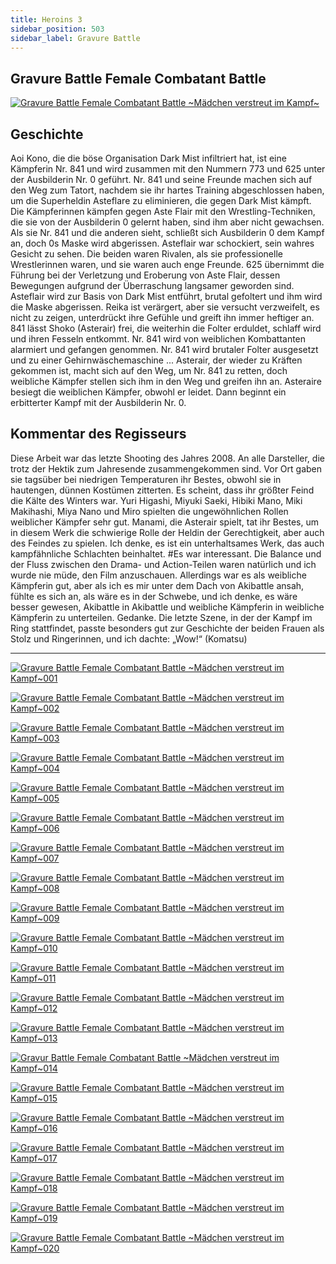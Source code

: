 ```yaml
---
title: Heroins 3
sidebar_position: 503
sidebar_label: Gravure Battle
---
```




## Gravure Battle Female Combatant Battle
    

[![Gravure Battle Female Combatant Battle ~Mädchen verstreut im Kampf~](https://www.zen-pictures.net/db_titles/azgb/azgb06/pac_s.jpg)](https://www.zen-pictures.net/db_titles/azgb/azgb06/pac_l.jpg)


## Geschichte
    
Aoi Kono, die die böse Organisation Dark Mist infiltriert hat, ist eine Kämpferin Nr. 841 und wird zusammen mit den Nummern 773 und 625 unter der Ausbilderin Nr. 0 geführt. Nr. 841 und seine Freunde machen sich auf den Weg zum Tatort, nachdem sie ihr hartes Training abgeschlossen haben, um die Superheldin Asteflare zu eliminieren, die gegen Dark Mist kämpft. Die Kämpferinnen kämpfen gegen Aste Flair mit den Wrestling-Techniken, die sie von der Ausbilderin 0 gelernt haben, sind ihm aber nicht gewachsen. Als sie Nr. 841 und die anderen sieht, schließt sich Ausbilderin 0 dem Kampf an, doch 0s Maske wird abgerissen. Asteflair war schockiert, sein wahres Gesicht zu sehen. Die beiden waren Rivalen, als sie professionelle Wrestlerinnen waren, und sie waren auch enge Freunde. 625 übernimmt die Führung bei der Verletzung und Eroberung von Aste Flair, dessen Bewegungen aufgrund der Überraschung langsamer geworden sind. Asteflair wird zur Basis von Dark Mist entführt, brutal gefoltert und ihm wird die Maske abgerissen. Reika ist verärgert, aber sie versucht verzweifelt, es nicht zu zeigen, unterdrückt ihre Gefühle und greift ihn immer heftiger an. 841 lässt Shoko (Asterair) frei, die weiterhin die Folter erduldet, schlaff wird und ihren Fesseln entkommt. Nr. 841 wird von weiblichen Kombattanten alarmiert und gefangen genommen. Nr. 841 wird brutaler Folter ausgesetzt und zu einer Gehirnwäschemaschine ... Asterair, der wieder zu Kräften gekommen ist, macht sich auf den Weg, um Nr. 841 zu retten, doch weibliche Kämpfer stellen sich ihm in den Weg und greifen ihn an. Asteraire besiegt die weiblichen Kämpfer, obwohl er leidet. Dann beginnt ein erbitterter Kampf mit der Ausbilderin Nr. 0.  


## Kommentar des Regisseurs
    
Diese Arbeit war das letzte Shooting des Jahres 2008. An alle Darsteller, die trotz der Hektik zum Jahresende zusammengekommen sind. Vor Ort gaben sie tagsüber bei niedrigen Temperaturen ihr Bestes, obwohl sie in hautengen, dünnen Kostümen zitterten. Es scheint, dass ihr größter Feind die Kälte des Winters war. Yuri Higashi, Miyuki Saeki, Hibiki Mano, Miki Makihashi, Miya Nano und Miro spielten die ungewöhnlichen Rollen weiblicher Kämpfer sehr gut. Manami, die Asterair spielt, tat ihr Bestes, um in diesem Werk die schwierige Rolle der Heldin der Gerechtigkeit, aber auch des Feindes zu spielen. Ich denke, es ist ein unterhaltsames Werk, das auch kampfähnliche Schlachten beinhaltet. #Es war interessant. Die Balance und der Fluss zwischen den Drama- und Action-Teilen waren natürlich und ich wurde nie müde, den Film anzuschauen. Allerdings war es als weibliche Kämpferin gut, aber als ich es mir unter dem Dach von Akibattle ansah, fühlte es sich an, als wäre es in der Schwebe, und ich denke, es wäre besser gewesen, Akibattle in Akibattle und weibliche Kämpferin in weibliche Kämpferin zu unterteilen. Gedanke. Die letzte Szene, in der der Kampf im Ring stattfindet, passte besonders gut zur Geschichte der beiden Frauen als Stolz und Ringerinnen, und ich dachte: „Wow!“ (Komatsu)  

---
  

[![Gravure Battle Female Combatant Battle ~Mädchen verstreut im Kampf~001](https://www.zen-pictures.net/db_titles/azgb/azgb06/sample/001_l.jpg)](https://www.zen-pictures.net/db_titles/azgb/azgb06/sample/001_l.jpg "Gravure Battle Female Combatant Battle ~Mädchen verstreut im Kampf~001")

[![Gravure Battle Female Combatant Battle ~Mädchen verstreut im Kampf~002](https://www.zen-pictures.net/db_titles/azgb/azgb06/sample/002_l.jpg)](https://www.zen-pictures.net/db_titles/azgb/azgb06/sample/002_l.jpg "Gravure Battle Female Combatant Battle ~Mädchen verstreut im Kampf~002")

[![Gravure Battle Female Combatant Battle ~Mädchen verstreut im Kampf~003](https://www.zen-pictures.net/db_titles/azgb/azgb06/sample/003_l.jpg)](https://www.zen-pictures.net/db_titles/azgb/azgb06/sample/003_l.jpg "Gravure Battle Female Combatant Battle ~Mädchen verstreut im Kampf~003")

[![Gravure Battle Female Combatant Battle ~Mädchen verstreut im Kampf~004](https://www.zen-pictures.net/db_titles/azgb/azgb06/sample/004_l.jpg)](https://www.zen-pictures.net/db_titles/azgb/azgb06/sample/004_l.jpg "Gravure Battle Female Combatant Battle ~Mädchen verstreut im Kampf~004")

[![Gravure Battle Female Combatant Battle ~Mädchen verstreut im Kampf~005](https://www.zen-pictures.net/db_titles/azgb/azgb06/sample/005_l.jpg)](https://www.zen-pictures.net/db_titles/azgb/azgb06/sample/005_l.jpg "Gravure Battle Female Combatant Battle ~Mädchen verstreut im Kampf~005")

[![Gravure Battle Female Combatant Battle ~Mädchen verstreut im Kampf~006](https://www.zen-pictures.net/db_titles/azgb/azgb06/sample/006_l.jpg)](https://www.zen-pictures.net/db_titles/azgb/azgb06/sample/006_l.jpg "Gravure Battle Female Combatant Battle ~Mädchen verstreut im Kampf~006")

[![Gravure Battle Female Combatant Battle ~Mädchen verstreut im Kampf~007](https://www.zen-pictures.net/db_titles/azgb/azgb06/sample/007_l.jpg)](https://www.zen-pictures.net/db_titles/azgb/azgb06/sample/007_l.jpg "Gravure Battle Female Combatant Battle ~Mädchen verstreut im Kampf~007")

[![Gravure Battle Female Combatant Battle ~Mädchen verstreut im Kampf~008](https://www.zen-pictures.net/db_titles/azgb/azgb06/sample/008_l.jpg)](https://www.zen-pictures.net/db_titles/azgb/azgb06/sample/008_l.jpg "Gravure Battle Female Combatant Battle ~Mädchen verstreut im Kampf~008")

[![Gravure Battle Female Combatant Battle ~Mädchen verstreut im Kampf~009](https://www.zen-pictures.net/db_titles/azgb/azgb06/sample/009_l.jpg)](https://www.zen-pictures.net/db_titles/azgb/azgb06/sample/009_l.jpg "Gravure Battle Female Combatant Battle ~Mädchen verstreut im Kampf~009")

[![Gravure Battle Female Combatant Battle ~Mädchen verstreut im Kampf~010](https://www.zen-pictures.net/db_titles/azgb/azgb06/sample/010_l.jpg)](https://www.zen-pictures.net/db_titles/azgb/azgb06/sample/010_l.jpg "Gravure Battle Female Combatant Battle ~Mädchen verstreut im Kampf~010")

[![Gravure Battle Female Combatant Battle ~Mädchen verstreut im Kampf~011](https://www.zen-pictures.net/db_titles/azgb/azgb06/sample/011_l.jpg)](https://www.zen-pictures.net/db_titles/azgb/azgb06/sample/011_l.jpg "Gravure Battle Female Combatant Battle ~Mädchen verstreut im Kampf~011")

[![Gravure Battle Female Combatant Battle ~Mädchen verstreut im Kampf~012](https://www.zen-pictures.net/db_titles/azgb/azgb06/sample/012_l.jpg)](https://www.zen-pictures.net/db_titles/azgb/azgb06/sample/012_l.jpg "Gravure Battle Female Combatant Battle ~Mädchen verstreut im Kampf~012")

[![Gravure Battle Female Combatant Battle ~Mädchen verstreut im Kampf~013](https://www.zen-pictures.net/db_titles/azgb/azgb06/sample/013_l.jpg)](https://www.zen-pictures.net/db_titles/azgb/azgb06/sample/013_l.jpg "Gravure Battle Female Combatant Battle ~Mädchen verstreut im Kampf~013")

[![Gravur Battle Female Combatant Battle ~Mädchen verstreut im Kampf~014](https://www.zen-pictures.net/db_titles/azgb/azgb06/sample/014_l.jpg)](https://www.zen-pictures.net/db_titles/azgb/azgb06/sample/014_l.jpg "Gravur Battle Female Combatant Battle ~Mädchen verstreut im Kampf~014")

[![Gravure Battle Female Combatant Battle ~Mädchen verstreut im Kampf~015](https://www.zen-pictures.net/db_titles/azgb/azgb06/sample/015_l.jpg)](https://www.zen-pictures.net/db_titles/azgb/azgb06/sample/015_l.jpg "Gravure Battle Female Combatant Battle ~Mädchen verstreut im Kampf~015")

[![Gravure Battle Female Combatant Battle ~Mädchen verstreut im Kampf~016](https://www.zen-pictures.net/db_titles/azgb/azgb06/sample/016_l.jpg)](https://www.zen-pictures.net/db_titles/azgb/azgb06/sample/016_l.jpg "Gravure Battle Female Combatant Battle ~Mädchen verstreut im Kampf~016")

[![Gravure Battle Female Combatant Battle ~Mädchen verstreut im Kampf~017](https://www.zen-pictures.net/db_titles/azgb/azgb06/sample/017_l.jpg)](https://www.zen-pictures.net/db_titles/azgb/azgb06/sample/017_l.jpg "Gravure Battle Female Combatant Battle ~Mädchen verstreut im Kampf~017")

[![Gravure Battle Female Combatant Battle ~Mädchen verstreut im Kampf~018](https://www.zen-pictures.net/db_titles/azgb/azgb06/sample/018_l.jpg)](https://www.zen-pictures.net/db_titles/azgb/azgb06/sample/018_l.jpg "Gravure Battle Female Combatant Battle ~Mädchen verstreut im Kampf~018")

[![Gravure Battle Female Combatant Battle ~Mädchen verstreut im Kampf~019](https://www.zen-pictures.net/db_titles/azgb/azgb06/sample/019_l.jpg)](https://www.zen-pictures.net/db_titles/azgb/azgb06/sample/019_l.jpg "Gravure Battle Female Combatant Battle ~Mädchen verstreut im Kampf~019")

[![Gravure Battle Female Combatant Battle ~Mädchen verstreut im Kampf~020](https://www.zen-pictures.net/db_titles/azgb/azgb06/sample/020_l.jpg)](https://www.zen-pictures.net/db_titles/azgb/azgb06/sample/020_l.jpg "Gravure Battle Female Combatant Battle ~Mädchen verstreut im Kampf~020")





